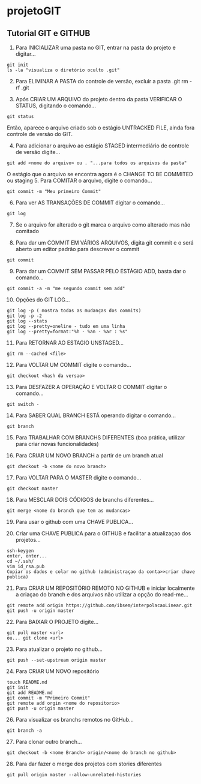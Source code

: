 # projetoGIT

## Tutorial GIT e GITHUB

1. Para INICIALIZAR uma pasta no GIT, entrar na pasta do projeto e digitar...
```
git init
ls -la "visualiza o diretório oculto .git"
```
2. Para ELIMINAR A PASTA do controle de versão, excluir a pasta .git
rm -rf .git

3. Após CRIAR UM ARQUIVO do projeto dentro da pasta VERIFICAR O STATUS, digitando o comando...
```
git status
```
Então, aparece o arquivo criado sob o estágio UNTRACKED FILE, ainda fora controle de versão do GIT.

4. Para adicionar o arquivo ao estágio STAGED intermediário de controle de versão digite...
```
git add <nome do arquivo> ou . "...para todos os arquivos da pasta"
```
O estágio que o arquivo se encontra agora é o CHANGE TO BE COMMITED ou staging
5. Para COMITAR o arquivo, digite o comando...
```
git commit -m "Meu primeiro Commit"
```
6. Para ver AS TRANSAÇÕES DE COMMIT digitar o comando...
```
git log
```
7. Se o arquivo for alterado o git marca o arquivo como alterado mas não comitado

8. Para dar um COMMIT EM VÁRIOS ARQUIVOS, digita git commit e o será aberto um editor padrão para descrever o commit
```
git commit
```
9. Para dar um COMMIT SEM PASSAR PELO ESTÁGIO ADD, basta dar o comando...
```
git commit -a -m "me segundo commit sem add"  
```
10. Opções do GIT LOG...
```
git log -p ( mostra todas as mudanças dos commits)
git log -p -2
git log --stats
git log --pretty=oneline - tudo em uma linha
git log --pretty=format:"%h - %an - %ar : %s"
```
11. Para RETORNAR AO ESTAGIO UNSTAGED...
```
git rm --cached <file>
```
12. Para VOLTAR UM COMMIT digite o comando...
```
git checkout <hash da versao>
```
13. Para DESFAZER A OPERAÇÃO E VOLTAR O COMMIT digitar o comando...
```
git switch -
```
14. Para SABER QUAL BRANCH ESTÁ operando digitar o comando...
```
git branch
```
15. Para TRABALHAR COM BRANCHS DIFERENTES (boa prática, utilizar para criar novas funcionalidades)

16. Para CRIAR UM NOVO BRANCH a partir de um branch atual
```
git checkout -b <nome do novo branch>
```
17. Para VOLTAR PARA O MASTER digite o comando...
```
git checkout master
```
18. Para MESCLAR DOIS CÓDIGOS de branchs diferentes...
```
git merge <nome do branch que tem as mudancas> 
```
19. Para usar o github com uma CHAVE PUBLICA...

20. Criar uma CHAVE PUBLICA para o GITHUB e facilitar a atualizaçao dos projetos...
```
ssh-keygen
enter, enter...
cd ~/.ssh/
vim id_rsa.pub
Copiar os dados e colar no github (administraçao da conta>>criar chave publica)
```
21. Para CRIAR UM REPOSITÓRIO REMOTO NO GITHUB e iniciar localmente a criaçao do branch e dos arquivos não utilizar a opção do read-me...
```
git remote add origin https://github.com/ibsem/interpolacaoLinear.git
git push -u origin master
```
22. Para BAIXAR O PROJETO digite...
```
git pull master <url>
ou... git clone <url> 
```
23. Para atualizar o projeto no github...
```
git push --set-upstream origin master
```
24. Para CRIAR UM NOVO repositório 
```
touch README.md
git init
git add README.md
git commit -m "Primeiro Commit"
git remote add orgin <nome do repositorio>
git push -u origin master
```

26. Para visualizar os branchs remotos no GitHub...
```
git branch -a
```
27. Para clonar outro branch...
```
git checkout -b <nome Branch> origin/<nome do branch no github>
```

28. Para dar fazer o merge dos projetos com stories diferentes
```
git pull origin master --allow-unrelated-histories
```